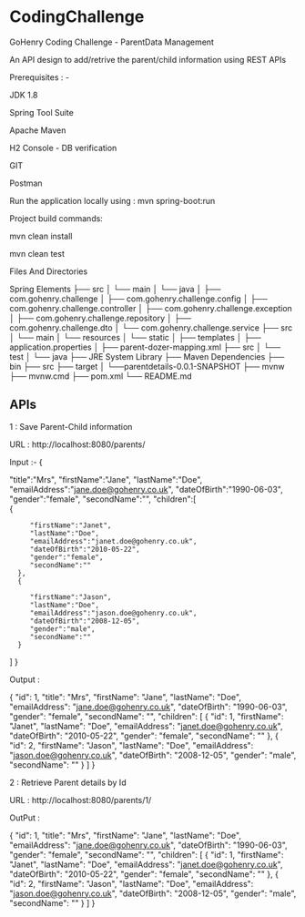 # CodingChallenge

GoHenry Coding Challenge - ParentData Management

An API design to add/retrive the parent/child information using REST APIs

Prerequisites : - 


JDK 1.8

Spring Tool Suite

Apache Maven

H2 Console - DB verification

GIT

Postman

Run the application locally using : mvn spring-boot:run

Project build commands: 

mvn clean install

mvn clean test 

Files And Directories

 Spring Elements
├── src
│   └── main
│       └── java
│           ├── com.gohenry.challenge
│           ├── com.gohenry.challenge.config
│           ├── com.gohenry.challenge.controller
│           ├── com.gohenry.challenge.exception
│           ├── com.gohenry.challenge.repository
│           ├── com.gohenry.challenge.dto
│           └── com.gohenry.challenge.service
├── src
│   └── main
│       └── resources
│           └── static
│           ├── templates
│           ├── application.properties
│           ├── parent-dozer-mapping.xml
├── src
│   └── test
│       └── java
├── JRE System Library
├── Maven Dependencies
├── bin
├── src
├── target
│   └──parentdetails-0.0.1-SNAPSHOT
├── mvnw
├── mvnw.cmd
├── pom.xml
└── README.md

APIs
------
1 : Save Parent-Child information

URL : http://localhost:8080/parents/

Input  :- {  
  
   "title":"Mrs",
   "firstName":"Jane",
   "lastName":"Doe",
   "emailAddress":"jane.doe@gohenry.co.uk",
   "dateOfBirth":"1990-06-03",
   "gender":"female",
   "secondName":"",
   "children":[  
      {  
        
         "firstName":"Janet",
         "lastName":"Doe",
         "emailAddress":"janet.doe@gohenry.co.uk",
         "dateOfBirth":"2010-05-22",
         "gender":"female",
         "secondName":""
      },
      {  
        
         "firstName":"Jason",
         "lastName":"Doe",
         "emailAddress":"jason.doe@gohenry.co.uk",
         "dateOfBirth":"2008-12-05",
         "gender":"male",
         "secondName":""
      }
   ]
}

Output :

{
    "id": 1,
    "title": "Mrs",
    "firstName": "Jane",
    "lastName": "Doe",
    "emailAddress": "jane.doe@gohenry.co.uk",
    "dateOfBirth": "1990-06-03",
    "gender": "female",
    "secondName": "",
    "children": [
        {
            "id": 1,
            "firstName": "Janet",
            "lastName": "Doe",
            "emailAddress": "janet.doe@gohenry.co.uk",
            "dateOfBirth": "2010-05-22",
            "gender": "female",
            "secondName": ""
        },
        {
            "id": 2,
            "firstName": "Jason",
            "lastName": "Doe",
            "emailAddress": "jason.doe@gohenry.co.uk",
            "dateOfBirth": "2008-12-05",
            "gender": "male",
            "secondName": ""
        }
    ]
}

2 : Retrieve Parent details by Id

URL : http://localhost:8080/parents/1/ 

OutPut :

{
    "id": 1,
    "title": "Mrs",
    "firstName": "Jane",
    "lastName": "Doe",
    "emailAddress": "jane.doe@gohenry.co.uk",
    "dateOfBirth": "1990-06-03",
    "gender": "female",
    "secondName": "",
    "children": [
        {
            "id": 1,
            "firstName": "Janet",
            "lastName": "Doe",
            "emailAddress": "janet.doe@gohenry.co.uk",
            "dateOfBirth": "2010-05-22",
            "gender": "female",
            "secondName": ""
        },
        {
            "id": 2,
            "firstName": "Jason",
            "lastName": "Doe",
            "emailAddress": "jason.doe@gohenry.co.uk",
            "dateOfBirth": "2008-12-05",
            "gender": "male",
            "secondName": ""
        }
    ]
}




